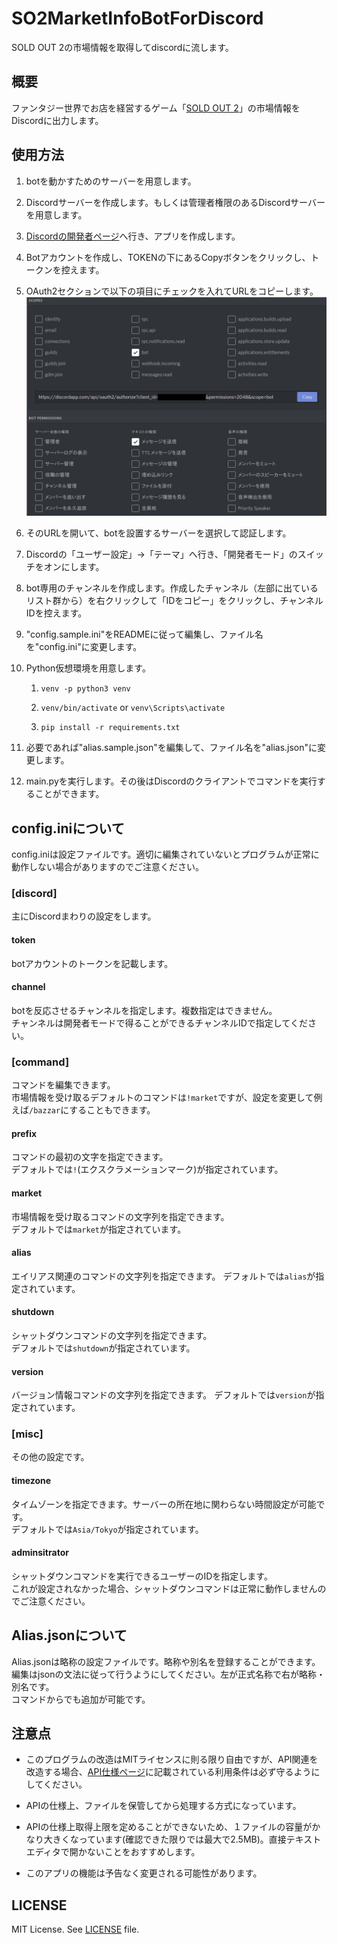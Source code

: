# SO2MarketInfoBotForDiscord

SOLD OUT 2の市場情報を取得してdiscordに流します。

## 概要

ファンタジー世界でお店を経営するゲーム「[SOLD OUT 2](https://so2.mutoys.com/)」の市場情報をDiscordに出力します。

## 使用方法

1. botを動かすためのサーバーを用意します。

1. Discordサーバーを作成します。もしくは管理者権限のあるDiscordサーバーを用意します。

1. [Discordの開発者ページ](https://discordapp.com/developers/applications/)へ行き、アプリを作成します。

1. Botアカウントを作成し、TOKENの下にあるCopyボタンをクリックし、トークンを控えます。

1. OAuth2セクションで以下の項目にチェックを入れてURLをコピーします。
    ![Image](README-IMAGE01.png)

1. そのURLを開いて、botを設置するサーバーを選択して認証します。

1. Discordの「ユーザー設定」→「テーマ」へ行き、「開発者モード」のスイッチをオンにします。

1. bot専用のチャンネルを作成します。作成したチャンネル（左部に出ているリスト群から）を右クリックして「IDをコピー」をクリックし、チャンネルIDを控えます。

1. "config.sample.ini"をREADMEに従って編集し、ファイル名を"config.ini"に変更します。

1. Python仮想環境を用意します。

    1. ```venv -p python3 venv```

    1. ```venv/bin/activate``` or ```venv\Scripts\activate```

    1. ```pip install -r requirements.txt```

1. 必要であれば"alias.sample.json"を編集して、ファイル名を"alias.json"に変更します。

1. main.pyを実行します。その後はDiscordのクライアントでコマンドを実行することができます。

## config.iniについて

config.iniは設定ファイルです。適切に編集されていないとプログラムが正常に動作しない場合がありますのでご注意ください。

### [discord]

主にDiscordまわりの設定をします。

#### token

botアカウントのトークンを記載します。

#### channel

botを反応させるチャンネルを指定します。複数指定はできません。  
チャンネルは開発者モードで得ることができるチャンネルIDで指定してください。

### [command]

コマンドを編集できます。  
市場情報を受け取るデフォルトのコマンドは```!market```ですが、設定を変更して例えば```/bazzar```にすることもできます。

#### prefix

コマンドの最初の文字を指定できます。  
デフォルトでは```!```(エクスクラメーションマーク)が指定されています。

#### market

市場情報を受け取るコマンドの文字列を指定できます。  
デフォルトでは```market```が指定されています。

#### alias

エイリアス関連のコマンドの文字列を指定できます。
デフォルトでは```alias```が指定されています。

#### shutdown

シャットダウンコマンドの文字列を指定できます。  
デフォルトでは```shutdown```が指定されています。

#### version

バージョン情報コマンドの文字列を指定できます。
デフォルトでは```version```が指定されています。

### [misc]

その他の設定です。

#### timezone

タイムゾーンを指定できます。サーバーの所在地に関わらない時間設定が可能です。  
デフォルトでは```Asia/Tokyo```が指定されています。

#### adminsitrator

シャットダウンコマンドを実行できるユーザーのIDを指定します。  
これが設定されなかった場合、シャットダウンコマンドは正常に動作しませんのでご注意ください。

## Alias.jsonについて

Alias.jsonは略称の設定ファイルです。略称や別名を登録することができます。  
編集はjsonの文法に従って行うようにしてください。左が正式名称で右が略称・別名です。  
コマンドからでも追加が可能です。

## 注意点

- このプログラムの改造はMITライセンスに則る限り自由ですが、API関連を改造する場合、[API仕様ページ](https://so2-docs.mutoys.com/common/api.html)に記載されている利用条件は必ず守るようにしてください。

- APIの仕様上、ファイルを保管してから処理する方式になっています。

- APIの仕様上取得上限を定めることができないため、１ファイルの容量がかなり大きくなっています(確認できた限りでは最大で2.5MB)。直接テキストエディタで開かないことをおすすめします。

- このアプリの機能は予告なく変更される可能性があります。

## LICENSE

MIT License. See [LICENSE](LICENSE) file.
